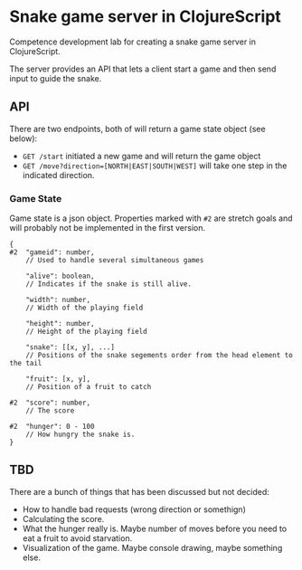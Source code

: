 # Snake game server in ClojureScript

Competence development lab for creating a snake game server in ClojureScript.

The server provides an API that lets a client start a game and then send input to guide the snake.


## API

There are two endpoints, both of will return a game state object (see below):

* `GET /start` initiated a new game and will return the game object
* `GET /move?direction=[NORTH|EAST|SOUTH|WEST]` will take one step in the indicated direction.


### Game State

Game state is a json object. Properties marked with `#2` are stretch goals and will probably not be implemented in the first version.

```
{
#2  "gameid": number,
    // Used to handle several simultaneous games

    "alive": boolean,
    // Indicates if the snake is still alive.
    
    "width": number, 
    // Width of the playing field
    
    "height": number,
    // Height of the playing field

    "snake": [[x, y], ...]
    // Positions of the snake segements order from the head element to the tail

    "fruit": [x, y],
    // Position of a fruit to catch

#2  "score": number,
    // The score

#2  "hunger": 0 - 100
    // How hungry the snake is.
}
```

## TBD

There are a bunch of things that has been discussed but not decided:

* How to handle bad requests (wrong direction or somethign)
* Calculating the score.
* What the hunger really is. Maybe number of moves before you need to eat a fruit to avoid starvation.
* Visualization of the game. Maybe console drawing, maybe something else.